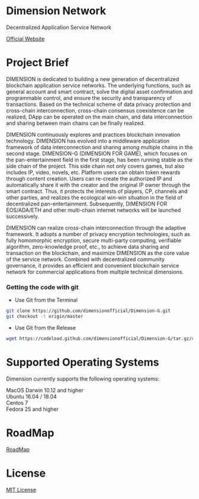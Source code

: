 # Dimension Network
Decentralized Application Service Network    

[Official Website](http://dimensionchain.io/)


# Project Brief  

DIMENSION is dedicated to building a new generation of decentralized blockchain application service networks. The underlying functions, such as general account and smart contract, solve the digital asset confirmation and programmable control, and ensure the security and transparency of transactions. Based on the technical scheme of data privacy protection and cross-chain interconnection, cross-chain consensus coexistence can be realized, DApp can be operated on the main chain, and data interconnection and sharing between main chains can be finally realized.

DIMENSION continuously explores and practices blockchain innovation technology. DIMENSION has evolved into a middleware application framework of data interconnection and sharing among multiple chains in the second stage. DIMENSION-G (DIMENSION FOR GAME), which focuses on the pan-entertainment field in the first stage, has been running stable as the side chain of the project. This side chain not only covers games, but also includes IP, video, novels, etc. Platform users can obtain token rewards through content creation. Users can re-create the authorized IP and automatically share it with the creator and the original IP owner through the smart contract. Thus, it protects the interests of players, CP, channels and other parties, and realizes the ecological win-win situation in the field of decentralized pan-entertainment. Subsequently, DIMENSION FOR EOS/ADA/ETH and other multi-chain internet networks will be launched successively.
  
DIMENSION can realize cross-chain interconnection through the adaptive framework. It adopts a number of privacy encryption technologies, such as fully homomorphic encryption, secure multi-party computing, verifiable algorithm, zero-knowledge proof, etc., to achieve data sharing and transaction on the blockchain, and maximize DIMENSION as the core value of the service network. Combined with decentralized community governance, it provides an efficient and convenient blockchain service network for commercial applications from multiple technical dimensions.

### Getting the code with git

- Use Git from the Terminal   

```sh
git clone https://github.com/dimensionofficial/Dimension-G.git
git checkout -t origin/master  
```

- Use Git from the Release 

```sh
wget https://codeload.github.com/dimensionofficial/Dimension-G/tar.gz/v1.0.0  
```
  
# Supported Operating Systems
Dimension currently supports the following operating systems:

MacOS Darwin 10.12 and higher   
Ubuntu 16.04 / 18.04  
Centos 7   
Fedora 25 and higher  

# RoadMap 
[RoadMap](https://github.com/dimensionofficial/Dimension-G/blob/master/Roadmap.png)

# License
[MIT License](https://github.com/dimensionofficial/Dimension-G/blob/master/LICENSE)
